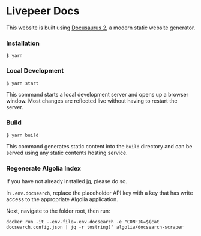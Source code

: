 # Livepeer Docs

This website is built using [Docusaurus 2](https://docusaurus.io/), a modern static website generator.

### Installation

```
$ yarn
```

### Local Development

```
$ yarn start
```

This command starts a local development server and opens up a browser window. Most changes are reflected live without having to restart the server.

### Build

```
$ yarn build
```

This command generates static content into the `build` directory and can be served using any static contents hosting service.

### Regenerate Algolia Index

If you have not already installed [jq](https://github.com/stedolan/jq/wiki/Installation), please do so.

In `.env.docsearch`, replace the placeholder API key with a key that has write access to the appropriate Algolia application.

Next, navigate to the folder root, then run:

```
docker run -it --env-file=.env.docsearch -e "CONFIG=$(cat docsearch.config.json | jq -r tostring)" algolia/docsearch-scraper
```
